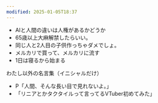 ```yaml
---
modified: 2025-01-05T18:37
---
```

  

- AIと人間の違いは人権があるかどうか
- 65歳以上大麻解禁したらいい。
- 同じ人と2人目の子供作っちゃダメでしょ。
- メルカリで買って、メルカリに流す
- 1日は寝るから始まる

  

  

わたし以外の名言集（イニシャルだけ）

- P「人間、そんな長い目で見れないよ。」
- 「リニアとかタクタイルって言ってるVTuber初めてみた」